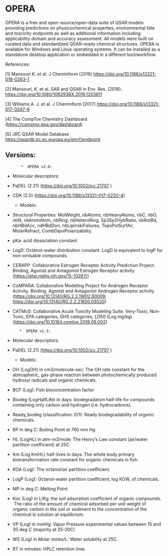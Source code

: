 # OPERA
OPERA is a free and open-source/open-data suite of QSAR models providing predictions on physicochemical properties, environmental fate and toxcicity endpoints as well as additional information including applicability domain and accuracy assessment. All models were built on curated data and standardized QSAR-ready chemical structures. OPERA is available for Windows and Linux operating systems. It can be installed as a standalone desktop application or embedded in a different tool/workflow. 


References:

[1] Mansouri K. et al. J Cheminform (2018) https://doi.org/10.1186/s13321-018-0263-1.

[2] Mansouri, K. et al. SAR and QSAR in Env. Res. (2016). https://doi.org/10.1080/1062936X.2016.1253611

[3] Williams A. J. et al. J Cheminform (2017) https://doi.org/10.1186/s13321-017-0247-6

[4] The CompTox Chemistry Dashboard (https://comptox.epa.gov/dashboard)

[5] JRC QSAR Model Database https://qsardb.jrc.ec.europa.eu/qmrf/endpoint



Versions:
---------

           *  OPERA v2.0:

   + Molecular descriptors: 
- PaDEL (2.21) (https://doi.org/10.1002/jcc.21707 )
- CDK (2.0) (https://doi.org/10.1186/s13321-017-0220-4)
 
   + Models:
 -  Structural Properties: MolWeight, nbAtoms, nbHeavyAtoms, nbC, nbO, nbN, nbAromAtom, nbRing, nbHeteroRing, Sp3Sp2HybRatio, nbRotBd, nbHBdAcc, ndHBdDon, nbLipinskiFailures, TopoPolSurfAir, MolarRefract, CombDipolPolarizability.

 -  pKa: acid dissociation constant

 -  LogD: Octanol-water distribution constant. LogD is equivalent to logP for non-ionisable compounds.

 -  CERAPP: Collaborative Estrogen Receptor Activity Prediction Project. Binding, Agonist and Antagonist Estrogen Receptor activity (https://ehp.niehs.nih.gov/15-10267/)

 -  CoMPARA: Collaborative Modeling Project for Androgen Receptor Activity. Binding, Agonist and Antagonist Androgen Receptor activity (https://doi.org/10.13140/RG.2.2.19612.80009, https://doi.org/10.13140/RG.2.2.21850.03520)

 -  CATMoS: Collaborative Acute Toxicity Modeling Suite. Very-Toxic, Non-Toxic, EPA categories, GHS categories, LD50 (Log mg/kg) (https://doi.org/10.1016/j.comtox.2018.08.002)


           *  OPERA v1.5:

   + Molecular descriptors: 
- PaDEL (2.21) (https://doi.org/10.1002/jcc.21707 )

   + Models:
- OH (LogOH) in cm3/molecule-sec: The OH rate constant for the atmospheric, gas-phase reaction between photochemically produced hydroxyl radicals and organic chemicals.

- BCF (Log): Fish bioconcentration factor

- Biodeg (LogHalfLife) in days: biodegradation half-life for compounds containing only carbon and hydrogen (i.e. hydrocarbons). 

- Ready_biodeg (classification: 0/1): Ready biodegradability of organic chemicals. 

- BP in deg C: Boiling Point at 760 mm Hg

- HL (LogHL) in atm-m3/mole: The Henry’s Law constant (air/water partition coefficient) at 25C

- Km (Log KmHL) half-lives in days: The whole body primary biotransformation rate constant for organic chemicals in fish. 

- KOA (Log): The octanol/air partition coefficient.

- LogP (Log): Octanol-water partition coefficient, log KOW, of chemicals.

- MP in deg C: Melting Point

- Koc (Log) in L/Kg: the soil adsorption coefficient of organic compounds.  The ratio of the amount of chemical adsorbed per unit weight of organic carbon in the soil or sediment to the concentration of the chemical in solution at equilibrium.

- VP (Log) in mmHg: Vapor Pressure experimental values between 15 and 30 deg C (majority at 25-20C)

- WS (Log) in Molar moles/L: Water solubility at 25C. 

- RT in minutes: HPLC retention time.
